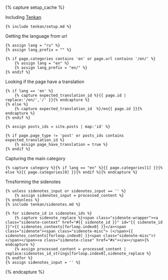 {% capture setup_cache %}

Including [Tenkan](https://github.com/kizu/tenkan)

    {% include tenkan/setup.md %}

Getting the language from url

    {% assign lang = "ru" %}
    {% assign lang_prefix = "" %}

    {% if page.categories contains 'en' or page.url contains '/en/' %}
        {% assign lang = "en" %}
        {% assign lang_prefix = "en/" %}
    {% endif %}

Looking if the page have a translation

    {% if lang == 'en' %}
        {% capture expected_translation_id %}{{ page.id | replace:'/en/','/' }}{% endcapture %}
    {% else %}
        {% capture expected_translation_id  %}/en{{ page.id }}{% endcapture %}
    {% endif %}

    {% assign posts_ids = site.posts | map:'id' %}

    {% if page.page_type != 'post' or posts_ids contains expected_translation_id %}
        {% assign page_have_translation = true %}
    {% endif %}

Capturing the main category

    {% capture category %}{% if lang == "en" %}{{ page.categories[1] }}{% else %}{{ page.categories[0] }}{% endif %}{% endcapture %}

Trnsforming the sidenotes

    {% unless sidenotes_input or sidenotes_input == '' %}
        {% assign sidenotes_input = processed_content %}
    {% endunless %}
    {% include tenkan/sidenotes.md %}

    {% for sidenote_id in sidenotes_ids %}
        {% capture sidenote_replace %}<span class="sidenote-wrapper"><a class="sidenote-context" href="#{{ sidenote_id }}" id="{{ sidenote_id }}">{{ sidenotes_contexts[forloop.index0] }}</a><span class="sidenote"><span class="sidenote-misc"> (</span>{{ sidenotes_contents[forloop.index0] }}<span class="sidenote-misc">)</span></span><a class="sidenote-close" href="#x"></a></span>{% endcapture %}
        {% assign processed_content = processed_content | replace:sidenotes_id_strings[forloop.index0],sidenote_replace %}
    {% endfor %}
    {% assign sidenotes_input = '' %}

{% endcapture %}
